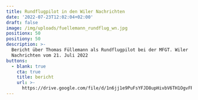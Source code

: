 ```yaml
---
title: Rundflugpilot in den Wiler Nachrichten
date: '2022-07-23T12:02:04+02:00'
draft: false
image: /img/uploads/fuellemann_rundflug_wn.jpg
positionx: 50
positiony: 50
description: >-
  Bericht über Thomas Füllemann als Rundflugpilot bei der MFGT. Wiler
  Nachrichten vom 21. Juli 2022
buttons:
  - blank: true
    cta: true
    title: bericht
    url: >-
      https://drive.google.com/file/d/1n6jj1e9PuFsYFJD8upHivbV6TH1OgvFR/view?usp=sharing
---
```


